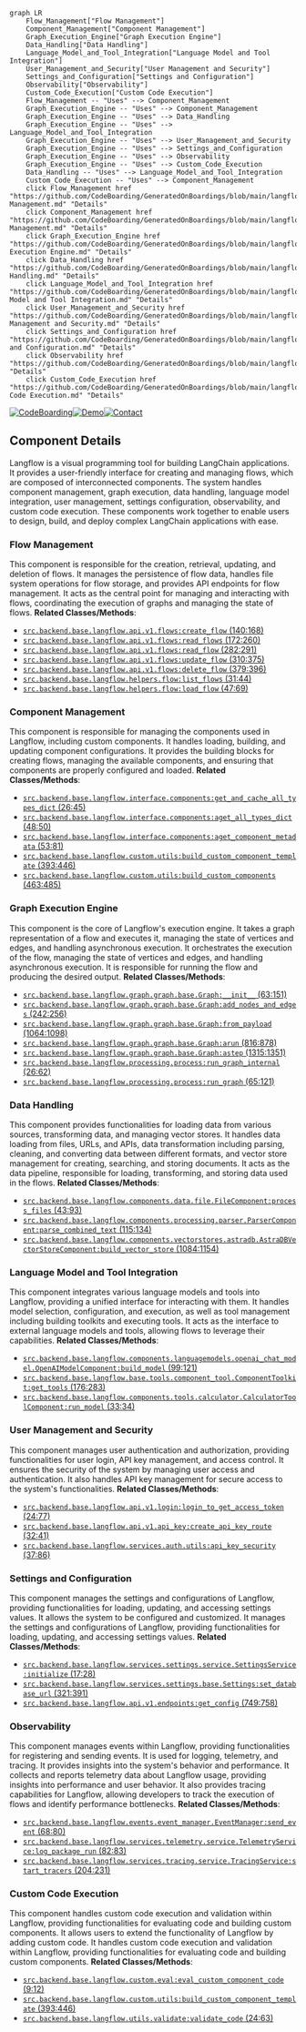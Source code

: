 ```mermaid
graph LR
    Flow_Management["Flow Management"]
    Component_Management["Component Management"]
    Graph_Execution_Engine["Graph Execution Engine"]
    Data_Handling["Data Handling"]
    Language_Model_and_Tool_Integration["Language Model and Tool Integration"]
    User_Management_and_Security["User Management and Security"]
    Settings_and_Configuration["Settings and Configuration"]
    Observability["Observability"]
    Custom_Code_Execution["Custom Code Execution"]
    Flow_Management -- "Uses" --> Component_Management
    Graph_Execution_Engine -- "Uses" --> Component_Management
    Graph_Execution_Engine -- "Uses" --> Data_Handling
    Graph_Execution_Engine -- "Uses" --> Language_Model_and_Tool_Integration
    Graph_Execution_Engine -- "Uses" --> User_Management_and_Security
    Graph_Execution_Engine -- "Uses" --> Settings_and_Configuration
    Graph_Execution_Engine -- "Uses" --> Observability
    Graph_Execution_Engine -- "Uses" --> Custom_Code_Execution
    Data_Handling -- "Uses" --> Language_Model_and_Tool_Integration
    Custom_Code_Execution -- "Uses" --> Component_Management
    click Flow_Management href "https://github.com/CodeBoarding/GeneratedOnBoardings/blob/main/langflow/Flow Management.md" "Details"
    click Component_Management href "https://github.com/CodeBoarding/GeneratedOnBoardings/blob/main/langflow/Component Management.md" "Details"
    click Graph_Execution_Engine href "https://github.com/CodeBoarding/GeneratedOnBoardings/blob/main/langflow/Graph Execution Engine.md" "Details"
    click Data_Handling href "https://github.com/CodeBoarding/GeneratedOnBoardings/blob/main/langflow/Data Handling.md" "Details"
    click Language_Model_and_Tool_Integration href "https://github.com/CodeBoarding/GeneratedOnBoardings/blob/main/langflow/Language Model and Tool Integration.md" "Details"
    click User_Management_and_Security href "https://github.com/CodeBoarding/GeneratedOnBoardings/blob/main/langflow/User Management and Security.md" "Details"
    click Settings_and_Configuration href "https://github.com/CodeBoarding/GeneratedOnBoardings/blob/main/langflow/Settings and Configuration.md" "Details"
    click Observability href "https://github.com/CodeBoarding/GeneratedOnBoardings/blob/main/langflow/Observability.md" "Details"
    click Custom_Code_Execution href "https://github.com/CodeBoarding/GeneratedOnBoardings/blob/main/langflow/Custom Code Execution.md" "Details"
```
[![CodeBoarding](https://img.shields.io/badge/Generated%20by-CodeBoarding-9cf?style=flat-square)](https://github.com/CodeBoarding/GeneratedOnBoardings)[![Demo](https://img.shields.io/badge/Try%20our-Demo-blue?style=flat-square)](https://www.codeboarding.org/demo)[![Contact](https://img.shields.io/badge/Contact%20us%20-%20codeboarding@gmail.com-lightgrey?style=flat-square)](mailto:codeboarding@gmail.com)

## Component Details

Langflow is a visual programming tool for building LangChain applications. It provides a user-friendly interface for creating and managing flows, which are composed of interconnected components. The system handles component management, graph execution, data handling, language model integration, user management, settings configuration, observability, and custom code execution. These components work together to enable users to design, build, and deploy complex LangChain applications with ease.

### Flow Management
This component is responsible for the creation, retrieval, updating, and deletion of flows. It manages the persistence of flow data, handles file system operations for flow storage, and provides API endpoints for flow management. It acts as the central point for managing and interacting with flows, coordinating the execution of graphs and managing the state of flows.
**Related Classes/Methods**:

- <a href="https://github.com/langflow-ai/langflow/blob/master/src/backend/base/langflow/api/v1/flows.py#L140-L168" target="_blank" rel="noopener noreferrer">`src.backend.base.langflow.api.v1.flows:create_flow` (140:168)</a>
- <a href="https://github.com/langflow-ai/langflow/blob/master/src/backend/base/langflow/api/v1/flows.py#L172-L260" target="_blank" rel="noopener noreferrer">`src.backend.base.langflow.api.v1.flows:read_flows` (172:260)</a>
- <a href="https://github.com/langflow-ai/langflow/blob/master/src/backend/base/langflow/api/v1/flows.py#L282-L291" target="_blank" rel="noopener noreferrer">`src.backend.base.langflow.api.v1.flows:read_flow` (282:291)</a>
- <a href="https://github.com/langflow-ai/langflow/blob/master/src/backend/base/langflow/api/v1/flows.py#L310-L375" target="_blank" rel="noopener noreferrer">`src.backend.base.langflow.api.v1.flows:update_flow` (310:375)</a>
- <a href="https://github.com/langflow-ai/langflow/blob/master/src/backend/base/langflow/api/v1/flows.py#L379-L396" target="_blank" rel="noopener noreferrer">`src.backend.base.langflow.api.v1.flows:delete_flow` (379:396)</a>
- <a href="https://github.com/langflow-ai/langflow/blob/master/src/backend/base/langflow/helpers/flow.py#L31-L44" target="_blank" rel="noopener noreferrer">`src.backend.base.langflow.helpers.flow:list_flows` (31:44)</a>
- <a href="https://github.com/langflow-ai/langflow/blob/master/src/backend/base/langflow/helpers/flow.py#L47-L69" target="_blank" rel="noopener noreferrer">`src.backend.base.langflow.helpers.flow:load_flow` (47:69)</a>


### Component Management
This component is responsible for managing the components used in Langflow, including custom components. It handles loading, building, and updating component configurations. It provides the building blocks for creating flows, managing the available components, and ensuring that components are properly configured and loaded.
**Related Classes/Methods**:

- <a href="https://github.com/langflow-ai/langflow/blob/master/src/backend/base/langflow/interface/components.py#L26-L45" target="_blank" rel="noopener noreferrer">`src.backend.base.langflow.interface.components:get_and_cache_all_types_dict` (26:45)</a>
- <a href="https://github.com/langflow-ai/langflow/blob/master/src/backend/base/langflow/interface/components.py#L48-L50" target="_blank" rel="noopener noreferrer">`src.backend.base.langflow.interface.components:aget_all_types_dict` (48:50)</a>
- <a href="https://github.com/langflow-ai/langflow/blob/master/src/backend/base/langflow/interface/components.py#L53-L81" target="_blank" rel="noopener noreferrer">`src.backend.base.langflow.interface.components:aget_component_metadata` (53:81)</a>
- <a href="https://github.com/langflow-ai/langflow/blob/master/src/backend/base/langflow/custom/utils.py#L393-L446" target="_blank" rel="noopener noreferrer">`src.backend.base.langflow.custom.utils:build_custom_component_template` (393:446)</a>
- <a href="https://github.com/langflow-ai/langflow/blob/master/src/backend/base/langflow/custom/utils.py#L463-L485" target="_blank" rel="noopener noreferrer">`src.backend.base.langflow.custom.utils:build_custom_components` (463:485)</a>


### Graph Execution Engine
This component is the core of Langflow's execution engine. It takes a graph representation of a flow and executes it, managing the state of vertices and edges, and handling asynchronous execution. It orchestrates the execution of the flow, managing the state of vertices and edges, and handling asynchronous execution. It is responsible for running the flow and producing the desired output.
**Related Classes/Methods**:

- <a href="https://github.com/langflow-ai/langflow/blob/master/src/backend/base/langflow/graph/graph/base.py#L63-L151" target="_blank" rel="noopener noreferrer">`src.backend.base.langflow.graph.graph.base.Graph:__init__` (63:151)</a>
- <a href="https://github.com/langflow-ai/langflow/blob/master/src/backend/base/langflow/graph/graph/base.py#L242-L256" target="_blank" rel="noopener noreferrer">`src.backend.base.langflow.graph.graph.base.Graph:add_nodes_and_edges` (242:256)</a>
- <a href="https://github.com/langflow-ai/langflow/blob/master/src/backend/base/langflow/graph/graph/base.py#L1064-L1098" target="_blank" rel="noopener noreferrer">`src.backend.base.langflow.graph.graph.base.Graph:from_payload` (1064:1098)</a>
- <a href="https://github.com/langflow-ai/langflow/blob/master/src/backend/base/langflow/graph/graph/base.py#L816-L878" target="_blank" rel="noopener noreferrer">`src.backend.base.langflow.graph.graph.base.Graph:arun` (816:878)</a>
- <a href="https://github.com/langflow-ai/langflow/blob/master/src/backend/base/langflow/graph/graph/base.py#L1315-L1351" target="_blank" rel="noopener noreferrer">`src.backend.base.langflow.graph.graph.base.Graph:astep` (1315:1351)</a>
- <a href="https://github.com/langflow-ai/langflow/blob/master/src/backend/base/langflow/processing/process.py#L26-L62" target="_blank" rel="noopener noreferrer">`src.backend.base.langflow.processing.process:run_graph_internal` (26:62)</a>
- <a href="https://github.com/langflow-ai/langflow/blob/master/src/backend/base/langflow/processing/process.py#L65-L121" target="_blank" rel="noopener noreferrer">`src.backend.base.langflow.processing.process:run_graph` (65:121)</a>


### Data Handling
This component provides functionalities for loading data from various sources, transforming data, and managing vector stores. It handles data loading from files, URLs, and APIs, data transformation including parsing, cleaning, and converting data between different formats, and vector store management for creating, searching, and storing documents. It acts as the data pipeline, responsible for loading, transforming, and storing data used in the flows.
**Related Classes/Methods**:

- <a href="https://github.com/langflow-ai/langflow/blob/master/src/backend/base/langflow/components/data/file.py#L43-L93" target="_blank" rel="noopener noreferrer">`src.backend.base.langflow.components.data.file.FileComponent:process_files` (43:93)</a>
- <a href="https://github.com/langflow-ai/langflow/blob/master/src/backend/base/langflow/components/processing/parser.py#L115-L134" target="_blank" rel="noopener noreferrer">`src.backend.base.langflow.components.processing.parser.ParserComponent:parse_combined_text` (115:134)</a>
- <a href="https://github.com/langflow-ai/langflow/blob/master/src/backend/base/langflow/components/vectorstores/astradb.py#L1084-L1154" target="_blank" rel="noopener noreferrer">`src.backend.base.langflow.components.vectorstores.astradb.AstraDBVectorStoreComponent:build_vector_store` (1084:1154)</a>


### Language Model and Tool Integration
This component integrates various language models and tools into Langflow, providing a unified interface for interacting with them. It handles model selection, configuration, and execution, as well as tool management including building toolkits and executing tools. It acts as the interface to external language models and tools, allowing flows to leverage their capabilities.
**Related Classes/Methods**:

- <a href="https://github.com/langflow-ai/langflow/blob/master/src/backend/base/langflow/components/languagemodels/openai_chat_model.py#L99-L121" target="_blank" rel="noopener noreferrer">`src.backend.base.langflow.components.languagemodels.openai_chat_model.OpenAIModelComponent:build_model` (99:121)</a>
- <a href="https://github.com/langflow-ai/langflow/blob/master/src/backend/base/langflow/base/tools/component_tool.py#L176-L283" target="_blank" rel="noopener noreferrer">`src.backend.base.langflow.base.tools.component_tool.ComponentToolkit:get_tools` (176:283)</a>
- <a href="https://github.com/langflow-ai/langflow/blob/master/src/backend/base/langflow/components/tools/calculator.py#L33-L34" target="_blank" rel="noopener noreferrer">`src.backend.base.langflow.components.tools.calculator.CalculatorToolComponent:run_model` (33:34)</a>


### User Management and Security
This component manages user authentication and authorization, providing functionalities for user login, API key management, and access control. It ensures the security of the system by managing user access and authentication. It also handles API key management for secure access to the system's functionalities.
**Related Classes/Methods**:

- <a href="https://github.com/langflow-ai/langflow/blob/master/src/backend/base/langflow/api/v1/login.py#L24-L77" target="_blank" rel="noopener noreferrer">`src.backend.base.langflow.api.v1.login:login_to_get_access_token` (24:77)</a>
- <a href="https://github.com/langflow-ai/langflow/blob/master/src/backend/base/langflow/api/v1/api_key.py#L32-L41" target="_blank" rel="noopener noreferrer">`src.backend.base.langflow.api.v1.api_key:create_api_key_route` (32:41)</a>
- <a href="https://github.com/langflow-ai/langflow/blob/master/src/backend/base/langflow/services/auth/utils.py#L37-L86" target="_blank" rel="noopener noreferrer">`src.backend.base.langflow.services.auth.utils:api_key_security` (37:86)</a>


### Settings and Configuration
This component manages the settings and configurations of Langflow, providing functionalities for loading, updating, and accessing settings values. It allows the system to be configured and customized. It manages the settings and configurations of Langflow, providing functionalities for loading, updating, and accessing settings values.
**Related Classes/Methods**:

- <a href="https://github.com/langflow-ai/langflow/blob/master/src/backend/base/langflow/services/settings/service.py#L17-L28" target="_blank" rel="noopener noreferrer">`src.backend.base.langflow.services.settings.service.SettingsService:initialize` (17:28)</a>
- <a href="https://github.com/langflow-ai/langflow/blob/master/src/backend/base/langflow/services/settings/base.py#L321-L391" target="_blank" rel="noopener noreferrer">`src.backend.base.langflow.services.settings.base.Settings:set_database_url` (321:391)</a>
- <a href="https://github.com/langflow-ai/langflow/blob/master/src/backend/base/langflow/api/v1/endpoints.py#L749-L758" target="_blank" rel="noopener noreferrer">`src.backend.base.langflow.api.v1.endpoints:get_config` (749:758)</a>


### Observability
This component manages events within Langflow, providing functionalities for registering and sending events. It is used for logging, telemetry, and tracing. It provides insights into the system's behavior and performance. It collects and reports telemetry data about Langflow usage, providing insights into performance and user behavior. It also provides tracing capabilities for Langflow, allowing developers to track the execution of flows and identify performance bottlenecks.
**Related Classes/Methods**:

- <a href="https://github.com/langflow-ai/langflow/blob/master/src/backend/base/langflow/events/event_manager.py#L68-L80" target="_blank" rel="noopener noreferrer">`src.backend.base.langflow.events.event_manager.EventManager:send_event` (68:80)</a>
- <a href="https://github.com/langflow-ai/langflow/blob/master/src/backend/base/langflow/services/telemetry/service.py#L82-L83" target="_blank" rel="noopener noreferrer">`src.backend.base.langflow.services.telemetry.service.TelemetryService:log_package_run` (82:83)</a>
- <a href="https://github.com/langflow-ai/langflow/blob/master/src/backend/base/langflow/services/tracing/service.py#L204-L231" target="_blank" rel="noopener noreferrer">`src.backend.base.langflow.services.tracing.service.TracingService:start_tracers` (204:231)</a>


### Custom Code Execution
This component handles custom code execution and validation within Langflow, providing functionalities for evaluating code and building custom components. It allows users to extend the functionality of Langflow by adding custom code. It handles custom code execution and validation within Langflow, providing functionalities for evaluating code and building custom components.
**Related Classes/Methods**:

- <a href="https://github.com/langflow-ai/langflow/blob/master/src/backend/base/langflow/custom/eval.py#L9-L12" target="_blank" rel="noopener noreferrer">`src.backend.base.langflow.custom.eval:eval_custom_component_code` (9:12)</a>
- <a href="https://github.com/langflow-ai/langflow/blob/master/src/backend/base/langflow/custom/utils.py#L393-L446" target="_blank" rel="noopener noreferrer">`src.backend.base.langflow.custom.utils:build_custom_component_template` (393:446)</a>
- <a href="https://github.com/langflow-ai/langflow/blob/master/src/backend/base/langflow/utils/validate.py#L24-L63" target="_blank" rel="noopener noreferrer">`src.backend.base.langflow.utils.validate:validate_code` (24:63)</a>